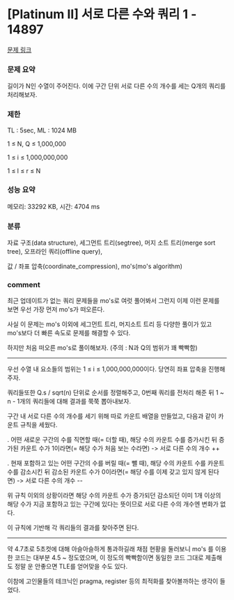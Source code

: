 # [Platinum II] 서로 다른 수와 쿼리 1 - 14897

[문제 링크](https://www.acmicpc.net/problem/14897)

### 문제 요약

<p> 길이가 N인 수열이 주어진다. 이에 구간 단위 서로 다른 수의 개수를 세는 Q개의 쿼리를 처리해보자. </p>

### 제한

TL : 5sec, ML : 1024 MB

1 ≤ N, Q ≤ 1,000,000

1 ≤ i ≤ 1,000,000,000

1 ≤ l ≤ r ≤ N

### 성능 요약

메모리: 33292 KB, 시간: 4704 ms

### 분류

자료 구조(data structure), 세그먼트 트리(segtree), 머지 소트 트리(merge sort tree), 오프라인 쿼리(offline query),

값 / 좌표 압축(coordinate_compression), mo's(mo's algorithm)

### comment

최근 업데이트가 없는 쿼리 문제들을 mo's로 여럿 풀어봐서 그런지 이제 이런 문제를 보면 우선 가장 먼저 mo's가 떠오른다.

사실 이 문제는 mo's 이외에 세그먼트 트리, 머지소트 트리 등 다양한 풀이가 있고 mo's보다 더 빠른 속도로 문제를 해결할 수 있다.

하지만 처음 떠오른 mo's로 풀이해보자. (주의 : N과 Q의 범위가 꽤 빡빡함)

-----------------------------------------------------------------------------------------------------------------------------------------------------------------------

우선 수열 내 요소들의 범위는 1 ≤ i ≤ 1,000,000,000이다. 당연히 좌표 압축을 진행해주자.

쿼리들또한 Q.s / sqrt(n) 단위로 순서를 정렬해주고, 0번째 쿼리를 전처리 해준 뒤 1 ~ n - 1개의 쿼리들에 대해 결과를 쭉쭉 뽑아내보자.

구간 내 서로 다른 수의 개수를 세기 위해 따로 카운트 배열을 만들었고, 다음과 같이 카운트 규칙을 세웠다.

. 어떤 새로운 구간의 수를 직면할 때(= 더할 때), 해당 수의 카운트 수를 증가시킨 뒤 증가된 카운트 수가 1이라면(= 해당 수가 처음 보는 수라면) -> 서로 다른 수의 개수 ++

. 현재 포함하고 있는 어떤 구간의 수를 버릴 때(= 뺄 때), 해당 수의 카운트 수를 카운트 수를 감소시킨 뒤 감소된 카운트 수가 0이라면(= 해당 수를 이제 갖고 있지 않게 된다면) -> 서로 다른 수의 개수 --

위 규칙 이외의 상황이라면 해당 수의 카운트 수가 증가되던 감소되던 이미 1개 이상의 해당 수가 지금 포함하고 있는 구간에 있다는 뜻이므로 서로 다른 수의 개수엔 변화가 없다.

이 규칙에 기반해 각 쿼리들의 결과를 찾아주면 된다.

-----------------------------------------------------------------------------------------------------------------------------------------------------------------------

약 4.7초로 5초컷에 대해 아슬아슬하게 통과하길래 채점 현황을 둘러보니 mo's 를 이용한 코드는 대부분 4.5 ~ 정도였으며, 이 정도의 빡빡함이면 동일한 코드 그대로 제출해도 정말 운 안좋으면 TLE를 얻어맞을 수도 있다.

이참에 고인물들의 테크닉인 pragma, register 등의 최적화를 찾아볼까하는 생각이 들었다.
